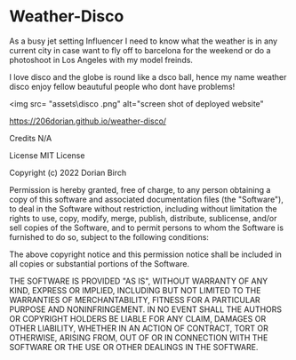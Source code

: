 # Weather-Disco


As a busy jet setting Influencer I need to know what the weather is in any current city in case want to fly off to barcelona for the weekend or do a photoshoot in Los Angeles with my model freinds.

I love disco and the globe is round like a dsco ball, hence my name weather disco enjoy fellow beautuful people who dont have problems!


<img src= "assets\disco .png" alt="screen shot of deployed website"

https://206dorian.github.io/weather-disco/


Credits
N/A

License
MIT License

Copyright (c) 2022 Dorian Birch

Permission is hereby granted, free of charge, to any person obtaining a copy of this software and associated documentation files (the "Software"), to deal in the Software without restriction, including without limitation the rights to use, copy, modify, merge, publish, distribute, sublicense, and/or sell copies of the Software, and to permit persons to whom the Software is furnished to do so, subject to the following conditions:

The above copyright notice and this permission notice shall be included in all copies or substantial portions of the Software.

THE SOFTWARE IS PROVIDED "AS IS", WITHOUT WARRANTY OF ANY KIND, EXPRESS OR IMPLIED, INCLUDING BUT NOT LIMITED TO THE WARRANTIES OF MERCHANTABILITY, FITNESS FOR A PARTICULAR PURPOSE AND NONINFRINGEMENT. IN NO EVENT SHALL THE AUTHORS OR COPYRIGHT HOLDERS BE LIABLE FOR ANY CLAIM, DAMAGES OR OTHER LIABILITY, WHETHER IN AN ACTION OF CONTRACT, TORT OR OTHERWISE, ARISING FROM, OUT OF OR IN CONNECTION WITH THE SOFTWARE OR THE USE OR OTHER DEALINGS IN THE SOFTWARE.